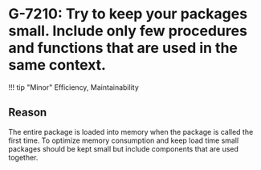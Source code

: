 # G-7210: Try to keep your packages small. Include only few procedures and functions that are used in the same context.

!!! tip "Minor"
    Efficiency, Maintainability

## Reason

The entire package is loaded into memory when the package is called the first time. To optimize memory consumption and keep load time small packages should be kept small but include components that are used together.
 
